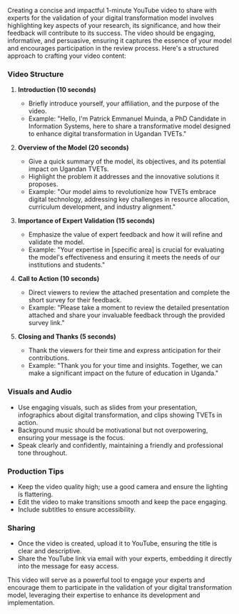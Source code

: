 Creating a concise and impactful 1-minute YouTube video to share with experts for the validation of your digital transformation model involves highlighting key aspects of your research, its significance, and how their feedback will contribute to its success. The video should be engaging, informative, and persuasive, ensuring it captures the essence of your model and encourages participation in the review process. Here's a structured approach to crafting your video content:

### Video Structure

1. **Introduction (10 seconds)**
   - Briefly introduce yourself, your affiliation, and the purpose of the video.
   - Example: "Hello, I'm Patrick Emmanuel Muinda, a PhD Candidate in Information Systems, here to share a transformative model designed to enhance digital transformation in Ugandan TVETs."

2. **Overview of the Model (20 seconds)**
   - Give a quick summary of the model, its objectives, and its potential impact on Ugandan TVETs.
   - Highlight the problem it addresses and the innovative solutions it proposes.
   - Example: "Our model aims to revolutionize how TVETs embrace digital technology, addressing key challenges in resource allocation, curriculum development, and industry alignment."

3. **Importance of Expert Validation (15 seconds)**
   - Emphasize the value of expert feedback and how it will refine and validate the model.
   - Example: "Your expertise in [specific area] is crucial for evaluating the model's effectiveness and ensuring it meets the needs of our institutions and students."

4. **Call to Action (10 seconds)**
   - Direct viewers to review the attached presentation and complete the short survey for their feedback.
   - Example: "Please take a moment to review the detailed presentation attached and share your invaluable feedback through the provided survey link."

5. **Closing and Thanks (5 seconds)**
   - Thank the viewers for their time and express anticipation for their contributions.
   - Example: "Thank you for your time and insights. Together, we can make a significant impact on the future of education in Uganda."

### Visuals and Audio
- Use engaging visuals, such as slides from your presentation, infographics about digital transformation, and clips showing TVETs in action.
- Background music should be motivational but not overpowering, ensuring your message is the focus.
- Speak clearly and confidently, maintaining a friendly and professional tone throughout.

### Production Tips
- Keep the video quality high; use a good camera and ensure the lighting is flattering.
- Edit the video to make transitions smooth and keep the pace engaging.
- Include subtitles to ensure accessibility.

### Sharing
- Once the video is created, upload it to YouTube, ensuring the title is clear and descriptive.
- Share the YouTube link via email with your experts, embedding it directly into the message for easy access.

This video will serve as a powerful tool to engage your experts and encourage them to participate in the validation of your digital transformation model, leveraging their expertise to enhance its development and implementation.
